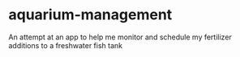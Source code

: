 # aquarium-management
An attempt at an app to help me monitor and schedule my fertilizer additions to a freshwater fish tank
